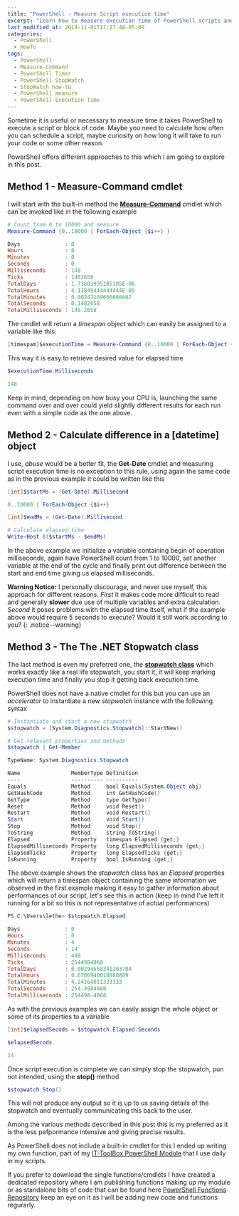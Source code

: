 ```yaml
---
title: "PowerShell - Measure Script execution time"
excerpt: "Learn how to measure execution time of PowerShell scripts and commands using different techniques and approaches"
last_modified_at: 2019-11-01T17:27:48-05:00
categories:
  - PowerShell
  - HowTo
tags:
  - PowerShell
  - Measure-Command
  - PowerShell Timer
  - PowerShell StopWatch
  - StopWatch how-to
  - PowerShell measure
  - PowerShell Execution Time
---
```


Sometime it is useful or necessary to measure time it takes PowerShell to execute a script or block of code. Maybe you need to calculate how often you can schedule a script, maybe curiosity on how long it will take to run your code or some other reason.

PowerShell offers different approaches to this which I am going to explore in this post.

## Method 1 - Measure-Command cmdlet

I will start with the built-in method the **[Measure-Command](https://docs.microsoft.com/en-us/powershell/module/microsoft.powershell.utility/measure-command?view=powershell-6)** cmdlet which can be invoked like in the following example

```powershell
# Count from 0 to 10000 and measure
Measure-Command {0..10000 | ForEach-Object {$i++} }

Days              : 0
Hours             : 0
Minutes           : 0
Seconds           : 0
Milliseconds      : 148
Ticks             : 1482658
TotalDays         : 1.71603935185185E-06
TotalHours        : 4.11849444444444E-05
TotalMinutes      : 0.00247109666666667
TotalSeconds      : 0.1482658
TotalMilliseconds : 148.2658
```

The cmdlet will return a *timespan* object which can easily be assigned to a variable like this: 

```powershell
[timespam]$executionTime = Measure-Command {0..10000 | ForEach-Object {$i++} }
```

This way it is easy to retrieve desired value for elapsed time

```powershell
$executionTime.Milliseconds

148
```

Keep in mind, depending on how busy your CPU is, launching the same command over and over could yield slightly different results for each run even with a simple code as the one above.

## Method 2 - Calculate difference in a [datetime] object

I use, *abuse* would be a better fit, the **Get-Date** cmdlet and measuring script execution time is no exception to this rule, using again the same code as in the previous example it could be written like this

```powershell
[int]$startMs = (Get-Date).Millisecond

0..10000 | ForEach-Object {$i++}

[int]$endMs = (Get-Date).Millisecond

# Calculate elapsed time
Write-Host $($startMs - $endMs)
```

In the above example we initialize a variable containing begin of operation milliseconds, again have PowerShell count from 1 to 10000, set another variable at the end of the cycle and finally print out difference between the start and end time giving us elapsed milliseconds.

**Warning Notice:** I personally discourage, and never use myself, this approach for different reasons. *First* it makes code more difficult to read and generally **slower** due use of multiple variables and extra calculation. *Second* it poses problems with the elapsed time itself, what if the example above  would require 5 seconds to execute? Would it still work according to you?
{: .notice--warning}

## Method 3 - The The .NET **Stopwatch** class

The last method is even my preferred one, the **[stopwatch class](https://docs.microsoft.com/en-us/dotnet/api/system.diagnostics.stopwatch?view=netframework-4.8)** which works exactly like a real life stopwatch, you start it, it will keep marking execution time and finally you stop it getting back execution time.

PowerShell does not have a native cmdlet for this but you can use an *accelerator* to instantiate a new *stopwatch* instance with the following syntax

```powershell
# Instantiate and start a new stopwatch
$stopwatch = [System.Diagnostics.Stopwatch]::StartNew()

# Get relevant properties and methods
$stopwatch | Get-Member

TypeName: System.Diagnostics.Stopwatch

Name                MemberType Definition
----                ---------- ----------
Equals              Method     bool Equals(System.Object obj)
GetHashCode         Method     int GetHashCode()
GetType             Method     type GetType()
Reset               Method     void Reset()
Restart             Method     void Restart()
Start               Method     void Start()
Stop                Method     void Stop()
ToString            Method     string ToString()
Elapsed             Property   timespan Elapsed {get;}
ElapsedMilliseconds Property   long ElapsedMilliseconds {get;}
ElapsedTicks        Property   long ElapsedTicks {get;}
IsRunning           Property   bool IsRunning {get;}

```

The above example shows the *stopwatch* class has an *Elapsed* properties which will return a timespan object containing the same information we observed in the first example making it easy to gather information about performances of our script, let's see this in action (keep in mind I've left it running for a bit so this is not representative of actual performances)

```powershell
PS C:\Users\lethe> $stopwatch.Elapsed

Days              : 0
Hours             : 0
Minutes           : 4
Seconds           : 14
Milliseconds      : 498
Ticks             : 2544984068
TotalDays         : 0.00294558341203704
TotalHours        : 0.0706940018888889
TotalMinutes      : 4.24164011333333
TotalSeconds      : 254.4984068
TotalMilliseconds : 254498.4068
```

As with the previous examples we can easily assign the whole object or some of its properties to a variable

```powershell
[int]$elapsedSecods = $stopwatch.Elapsed.Seconds

$elapsedSecods

14
```

Once script execution is complete we can simply stop the stopwatch, pun not intended, using the **stop()** method

```powershell
$stopwatch.Stop()
```

This will not produce any output so it is up to us saving details of the stopwatch and eventually communicating this back to the user.

Among the various methods described in this post this is my preferred as it is the less pefpormance intensive and giving precise results.

As PowerShell does not include a built-in cmdlet for this I ended up writing my own function, part of my [IT-ToolBox PowerShell Module](https://github.com/PsCustomObject/IT-ToolBox) that I use daily in my scripts.

If you prefer to download the single functions/cmdlets I have created a dedicated repository where I am publishing functions making up my module or as standalone bits of code that can be found here [PowerShell Functions Repository](https://github.com/PsCustomObject/PowerShell-Functions) keep an eye on it as I will be adding new code and functions regurarly.
